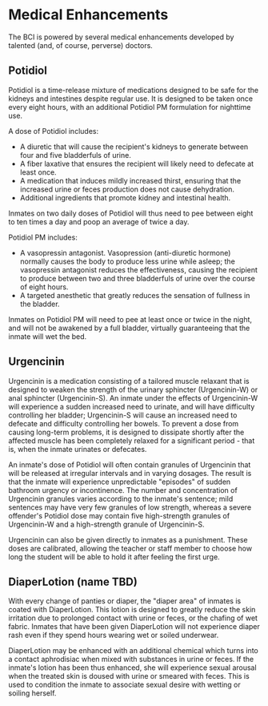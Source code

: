 <!-- TITLE: Medical Enhancements -->
<!-- SUBTITLE: Drugs used to enhance the BCI experience -->

# Medical Enhancements
The BCI is powered by several medical enhancements developed by talented (and, of course, perverse) doctors.

## Potidiol
Potidiol is a time-release mixture of medications designed to be safe for the kidneys and intestines despite regular use. It is designed to be taken once every eight hours, with an additional Potidiol PM formulation for nighttime use.

A dose of Potidiol includes:
* A diuretic that will cause the recipient's kidneys to generate between four and five bladderfuls of urine.
* A fiber laxative that ensures the recipient will likely need to defecate at least once.
* A medication that induces mildly increased thirst, ensuring that the increased urine or feces production does not cause dehydration.
* Additional ingredients that promote kidney and intestinal health.

Inmates on two daily doses of Potidiol will thus need to pee between eight to ten times a day and poop an average of twice a day.

Potidiol PM includes:
* A vasopressin antagonist. Vasopression (anti-diuretic hormone) normally causes the body to produce less urine while asleep; the vasopressin antagonist reduces the effectiveness, causing the recipient to produce between two and three bladderfuls of urine over the course of eight hours.
* A targeted anesthetic that greatly reduces the sensation of fullness in the bladder.

Inmates on Potidiol PM will need to pee at least once or twice in the night, and will not be awakened by a full bladder, virtually guaranteeing that the inmate will wet the bed.

## Urgencinin
Urgencinin is a medication consisting of a tailored muscle relaxant that is designed to weaken the strength of the urinary sphincter (Urgencinin-W) or anal sphincter (Urgencinin-S). An inmate under the effects of Urgencinin-W will experience a sudden increased need to urinate, and will have difficulty controlling her bladder; Urgencinin-S will cause an increased need to defecate and difficulty controlling her bowels. To prevent a dose from causing long-term problems, it is designed to dissipate shortly after the affected muscle has been completely relaxed for a significant period - that is, when the inmate urinates or defecates.

An inmate's dose of Potidiol will often contain granules of Urgencinin that will be released at irregular intervals and in varying dosages. The result is that the inmate will experience unpredictable "episodes" of sudden bathroom urgency or incontinence. The number and concentration of Urgencinin granules varies according to the inmate's sentence; mild sentences may have very few granules of low strength, whereas a severe offender's Potidiol dose may contain five high-strength granules of Urgencinin-W and a high-strength granule of Urgencinin-S.

Urgencinin can also be given directly to inmates as a punishment. These doses are calibrated, allowing the teacher or staff member to choose how long the student will be able to hold it after feeling the first urge.

## DiaperLotion (name TBD)
With every change of panties or diaper, the "diaper area" of inmates is coated with DiaperLotion. This lotion is designed to greatly reduce the skin irritation due to prolonged contact with urine or feces, or the chafing of wet fabric. Inmates that have been given DiaperLotion will not experience diaper rash even if they spend hours wearing wet or soiled underwear.

DiaperLotion may be enhanced with an additional chemical which turns into a contact aphrodisiac when mixed with substances in urine or feces. If the inmate's lotion has been thus enhanced, she will experience sexual arousal when the treated skin is doused with urine or smeared with feces. This is used to condition the inmate to associate sexual desire with wetting or soiling herself.